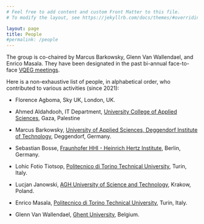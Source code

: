 ```yaml
---
# Feel free to add content and custom Front Matter to this file.
# To modify the layout, see https://jekyllrb.com/docs/themes/#overriding-theme-defaults

layout: page
title: People
#permalink: /people
---
```


The group is co-chaired by Marcus Barkowsky, Glenn Van Wallendael, and Enrico Masala. They have been designated in the past bi-annual face-to-face [VQEG meetings](https://www.its.bldrdoc.gov/vqeg/meetings-home.aspx).

Here is a non-exhaustive list of people, in alphabetical order, who contributed to various activities (since 2021):

* Florence Agboma, Sky UK, London, UK.

* Ahmed Aldahdooh, IT Department,  [University College of Applied Sciences](https://en.ucas.edu.ps/), Gaza, Palestine

* Marcus Barkowsky, [University of Applied Sciences, Deggendorf Institute of Technology](http://www.dit.edu/), Deggendorf, Germany.

* Sebastian Bosse, [Fraunhofer HHI - Heinrich Hertz Institute](https://www.hhi.fraunhofer.de/ics), Berlin, Germany.

* Lohic Fotio Tiotsop, [Politecnico di Torino Technical University](https://media.polito.it), Turin, Italy.

* Lucjan Janowski, [AGH University of Science and Technology](https://www.agh.edu.pl/en/), Krakow, Poland.

* Enrico Masala, [Politecnico di Torino Technical University](https://media.polito.it), Turin, Italy.

* Glenn Van Wallendael, [Ghent University](https://www.ugent.be/en), Belgium.

